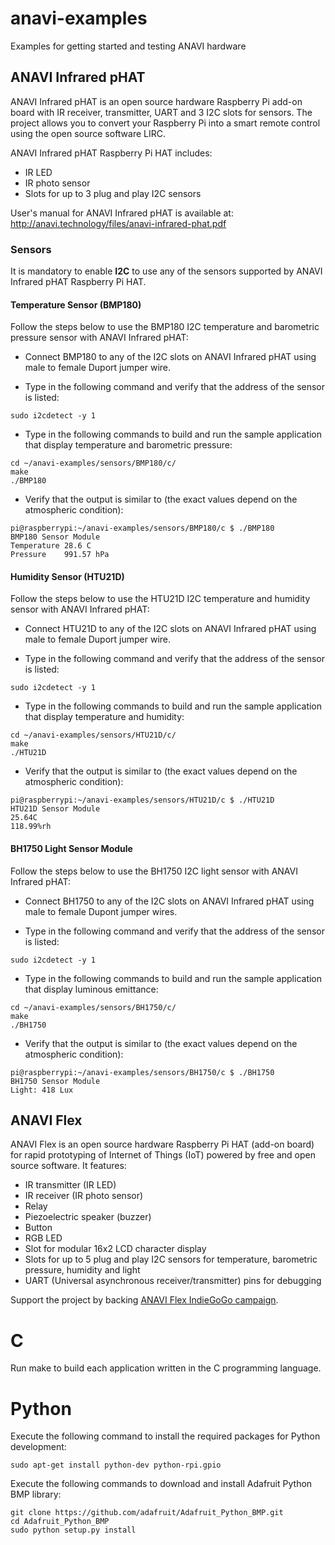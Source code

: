 # anavi-examples

Examples for getting started and testing ANAVI hardware

## ANAVI Infrared pHAT

ANAVI Infrared pHAT is an open source hardware Raspberry Pi add-on board with IR receiver, transmitter, UART and 3 I2C slots for sensors. The project allows you to convert your Raspberry Pi into a smart remote control using the open source software LIRC.

ANAVI Infrared pHAT Raspberry Pi HAT includes:

* IR LED
* IR photo sensor
* Slots for up to 3 plug and play I2C sensors

User's manual for ANAVI Infrared pHAT is available at: http://anavi.technology/files/anavi-infrared-phat.pdf

### Sensors

It is mandatory to enable **I2C** to use any of the sensors supported by ANAVI Infrared pHAT Raspberry Pi HAT.

#### Temperature Sensor (BMP180)

Follow the steps below to use the BMP180 I2C temperature and barometric pressure sensor with ANAVI Infrared pHAT:

* Connect BMP180 to any of the I2C slots on ANAVI Infrared pHAT using male to female Duport jumper wire.

* Type in the following command and verify that the address of the sensor is listed:

```
sudo i2cdetect -y 1
```

* Type in the following commands to build and run the sample application that display temperature and barometric pressure:

```
cd ~/anavi-examples/sensors/BMP180/c/
make
./BMP180
```

* Verify that the output is similar to (the exact values depend on the atmospheric condition):

```
pi@raspberrypi:~/anavi-examples/sensors/BMP180/c $ ./BMP180
BMP180 Sensor Module
Temperature	28.6 C
Pressure	991.57 hPa
```

#### Humidity Sensor (HTU21D)

Follow the steps below to use the HTU21D I2C temperature and humidity sensor with ANAVI Infrared pHAT:

* Connect HTU21D to any of the I2C slots on ANAVI Infrared pHAT using male to female Duport jumper wire.

* Type in the following command and verify that the address of the sensor is listed:

```
sudo i2cdetect -y 1
```

* Type in the following commands to build and run the sample application that display temperature and humidity:

```
cd ~/anavi-examples/sensors/HTU21D/c/
make
./HTU21D
```

* Verify that the output is similar to (the exact values depend on the atmospheric condition):

```
pi@raspberrypi:~/anavi-examples/sensors/HTU21D/c $ ./HTU21D
HTU21D Sensor Module
25.64C
118.99%rh
```

#### BH1750 Light Sensor Module

Follow the steps below to use the BH1750 I2C light sensor with ANAVI Infrared pHAT:

* Connect BH1750 to any of the I2C slots on ANAVI Infrared pHAT using male to female Dupont jumper wires.

* Type in the following command and verify that the address of the sensor is listed:

```
sudo i2cdetect -y 1
```

* Type in the following commands to build and run the sample application that display luminous emittance:

```
cd ~/anavi-examples/sensors/BH1750/c/
make
./BH1750
```

* Verify that the output is similar to (the exact values depend on the atmospheric condition):

```
pi@raspberrypi:~/anavi-examples/sensors/BH1750/c $ ./BH1750
BH1750 Sensor Module
Light: 418 Lux
```

## ANAVI Flex

ANAVI Flex is an open source hardware Raspberry Pi HAT (add-on board) for rapid prototyping of Internet of Things (IoT) powered by free and open source software. It features:

* IR transmitter (IR LED)
* IR receiver (IR photo sensor)
* Relay
* Piezoelectric speaker (buzzer)
* Button
* RGB LED
* Slot for modular 16x2 LCD character display
* Slots for up to 5 plug and play I2C sensors for temperature, barometric pressure, humidity and light
* UART (Universal asynchronous receiver/transmitter) pins for debugging

Support the project by backing [ANAVI Flex IndieGoGo campaign](https://igg.me/at/Rzjuluvxe6Y/10833949).

# C

Run make to build each application written in the C programming language.

# Python

Execute the following command to install the required packages for Python development:

```
sudo apt-get install python-dev python-rpi.gpio
```

Execute the following commands to download and install Adafruit Python BMP library:

```
git clone https://github.com/adafruit/Adafruit_Python_BMP.git
cd Adafruit_Python_BMP
sudo python setup.py install
```
